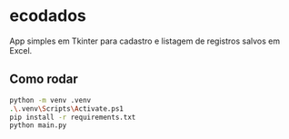 # ecodados

App simples em Tkinter para cadastro e listagem de registros salvos em Excel.

## Como rodar
```bash
python -m venv .venv
.\.venv\Scripts\Activate.ps1
pip install -r requirements.txt
python main.py
